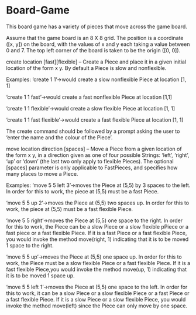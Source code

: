 # Board-Game
This board game has a variety of pieces that move across the game board.

Assume that the game board is an 8 X 8 grid. The position is a coordinate ([x, y]) on the board, with the values of x and y each taking a value between 0 and 7. The top left corner of the board is taken to be the origin ([0, 0]).

create location [fast][flexible] – Create a Piece and place it in a given initial location of the form x y. By default a Piece is slow and nonflexible.

Examples: ‘create 1 1’→would create a slow nonflexible Piece at location [1, 1]

‘create 1 1 fast’→would create a fast nonflexible Piece at location [1,1]

‘create 1 1 flexible’→would create a slow flexible Piece at location [1, 1]

‘create 1 1 fast flexible’→would create a fast flexible Piece at location [1, 1]

The create command should be followed by a prompt asking the user to ‘enter the name and the colour of the Piece’.

move location direction [spaces] – Move a Piece from a given location of the form x y, in a direction given as one of four possible Strings: ‘left’, ‘right’, ‘up’ or ‘down’ (the last two only apply to flexible Pieces). The optional [spaces] parameter is only applicable to FastPieces, and specifies how many places to move a Piece.

Examples: ‘move 5 5 left 3’→moves the Piece at (5,5) by 3 spaces to the left. In order for this to work, the piece at (5,5) must be a fast Piece.

‘move 5 5 up 2’→moves the Piece at (5,5) two spaces up. In order for this to work, the piece at (5,5) must be a fast flexible Piece.

‘move 5 5 right’→moves the Piece at (5,5) one space to the right. In order for this to work, the Piece can be a slow Piece or a slow flexible pPiece or a fast piece or a fast flexible Piece. If it is a fast Piece or a fast flexible Piece, you would invoke the method move(right, 1) indicating that it is to be moved 1 space to the right.

‘move 5 5 up’→moves the Piece at (5,5) one space up. In order for this to work, the Piece must be a slow flexible Piece or a fast flexible Piece. If it is a fast flexible Piece,you would invoke the method move(up, 1) indicating that it is to be moved 1 space up.

‘move 5 5 left 1’→moves the Piece at (5,5) one space to the left. In order for this to work, it can be a slow Piece or a slow flexible Piece or a fast Piece or a fast flexible Piece. If it is a slow Piece or a slow flexible Piece, you would invoke the method move(left) since the Piece can only move by one space.
